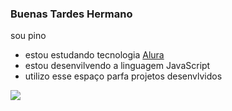 ### Buenas Tardes Hermano 

sou pino


- estou estudando tecnologia [Alura](https://www.alura.com.br)
- estou desenvilvendo a linguagem JavaScript
- utilizo esse espaço parfa projetos desenvlvidos

![](https://media1.tenor.com/m/fheU6eav86AAAAAd/kevin-levrone-levrone.gif)
